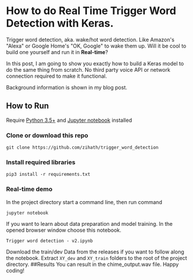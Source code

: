 # How to do Real Time Trigger Word Detection with Keras.

Trigger word detection, aka. wake/hot word detection. Like Amazon's "Alexa" or Google Home's "OK, Google" to wake them up.
Will it be cool to build one yourself and run it in **Real-time**?

In this post, I am going to show you exactly how to build a Keras model to do the same thing from scratch. No third party voice API or network connection required to make it functional.

Background information is shown in my blog post.

## How to Run
Require [Python 3.5+](https://www.python.org/ftp/python/3.6.4/python-3.6.4.exe) and [Jupyter notebook](https://jupyter.readthedocs.io/en/latest/install.html) installed
### Clone or download this repo
```
git clone https://github.com/zihath/trigger_word_detection
```
### Install required libraries
`pip3 install -r requirements.txt`


### Real-time demo

In the project directory start a command line, then run command
```
jupyter notebook
```
If you want to learn about data preparation and model training. In the opened browser window choose this notebook.
```
Trigger word detection - v2.ipynb
```
Download the train/dev Data from the releases if you want to follow along the notebook. Extract `XY_dev` and `XY_train` folders to the root of the project directory.
##Results
You can result in the chime_output.wav file. 
Happy coding! 

